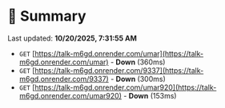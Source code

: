 # 📖 Summary
Last updated: **10/20/2025, 7:31:55 AM**

- `GET` [https://talk-m6gd.onrender.com/umar](https://talk-m6gd.onrender.com/umar) - **Down** (360ms)
- `GET` [https://talk-m6gd.onrender.com/9337](https://talk-m6gd.onrender.com/9337) - **Down** (300ms)
- `GET` [https://talk-m6gd.onrender.com/umar920](https://talk-m6gd.onrender.com/umar920) - **Down** (153ms)
